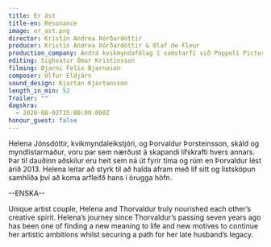 ```yaml
---
title: Er ást
title-en: Resonance
image: er_ast.png
director: Kristín Andrea Þórðardóttir
producer: Kristín Andrea Þórðardóttir & Olaf de Fleur
production_company: Andrá kvikmyndafélag í samstarfi við Poppoli Pictures
editing: Sighvatur Ómar Kristinsson
filming: Bjarni Felix Bjarnason
composer: Úlfur Eldjárn
sound_design: Kjartan Kjartansson
length_in_min: 52
Trailer: ""
dagskra:
  - 2020-08-02T15:00:00.000Z
honour_guest: false
---
```

Helena Jónsdóttir, kvikmyndaleikstjóri, og Þorvaldur Þorsteinsson, skáld og myndlistarmaður, voru par sem nærðust á skapandi lífskrafti hvers annars. Þar til dauðinn aðskilur eru heit sem ná út fyrir tíma og rúm en Þorvaldur lést árið 2013. Helena leitar að styrk til að halda áfram með líf sitt og listsköpun samhliða því að koma arfleifð hans í örugga höfn.

\--ENSKA--

Unique artist couple, Helena and Thorvaldur truly nourished each other’s creative spirit. Helena’s journey since Thorvaldur’s passing seven years ago has been one of finding a new meaning to life and new motives to continue her artistic ambitions whilst securing a path for her late husband’s legacy.
